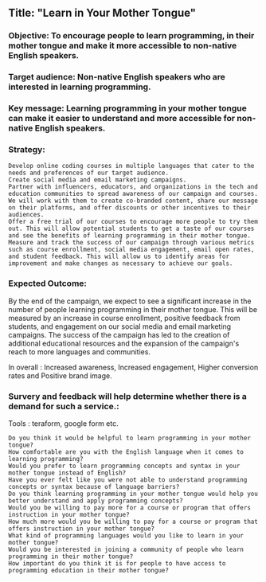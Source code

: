## Title: "Learn in Your Mother Tongue"

### Objective: To encourage people to learn programming, in their mother tongue and make it more accessible to non-native English speakers.

### Target audience: Non-native English speakers who are interested in learning programming.

### Key message: Learning programming in your mother tongue can make it easier to understand and more accessible for non-native English speakers.

### Strategy:

    Develop online coding courses in multiple languages that cater to the needs and preferences of our target audience. 
    Create social media and email marketing campaigns.
    Partner with influencers, educators, and organizations in the tech and education communities to spread awareness of our campaign and courses. We will work with them to create co-branded content, share our message on their platforms, and offer discounts or other incentives to their audiences.
    Offer a free trial of our courses to encourage more people to try them out. This will allow potential students to get a taste of our courses and see the benefits of learning programming in their mother tongue.
    Measure and track the success of our campaign through various metrics such as course enrollment, social media engagement, email open rates, and student feedback. This will allow us to identify areas for improvement and make changes as necessary to achieve our goals.

### Expected Outcome: 
By the end of the campaign, we expect to see a significant increase in the number of people learning programming in their mother tongue. 
This will be measured by an increase in course enrollment, positive feedback from students, and engagement on our social media and email marketing campaigns. 
The success of the campaign has led to the creation of additional educational resources and the expansion of the campaign's reach to more languages and communities.

In overall : Increased awareness, Increased engagement, Higher conversion rates and Positive brand image.


### Survery  and feedback will help determine whether there is a demand for such a service.: 
Tools : teraform, google form etc.

    Do you think it would be helpful to learn programming in your mother tongue?
    How comfortable are you with the English language when it comes to learning programming?
    Would you prefer to learn programming concepts and syntax in your mother tongue instead of English?
    Have you ever felt like you were not able to understand programming concepts or syntax because of language barriers?
    Do you think learning programming in your mother tongue would help you better understand and apply programming concepts?
    Would you be willing to pay more for a course or program that offers instruction in your mother tongue?
    How much more would you be willing to pay for a course or program that offers instruction in your mother tongue?
    What kind of programming languages would you like to learn in your mother tongue?
    Would you be interested in joining a community of people who learn programming in their mother tongue?
    How important do you think it is for people to have access to programming education in their mother tongue?
